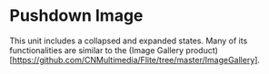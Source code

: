 # Pushdown Image

This unit includes a collapsed and expanded states. Many of its functionalities are similar to the (Image Gallery product)[https://github.com/CNMultimedia/Flite/tree/master/ImageGallery].


